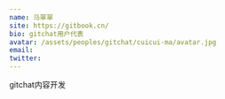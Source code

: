 ```yaml
---
name: 马翠翠
site: https://gitbook.cn/
bio: gitchat用户代表
avatar: /assets/peoples/gitchat/cuicui-ma/avatar.jpg
email: 
twitter: 
---
```

gitchat内容开发
